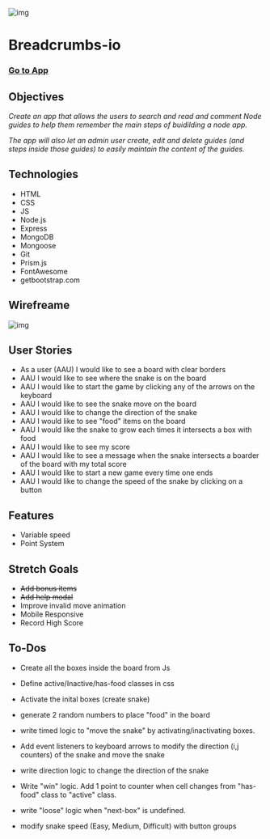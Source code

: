 ![img](https://i.imgur.com/25zouSk.jpg)
# Breadcrumbs-io

### [Go to App](https://breadcrumbs-io.herokuapp.com)

## Objectives

*Create an app that allows the users to search and read and comment Node guides to help them remember the main steps of buidilding a node app.*

*The app will also let an admin user create, edit and delete guides (and steps inside those guides) to easily maintain the content of the guides.*

## Technologies

- HTML
- CSS
- JS
- Node.js
- Express
- MongoDB
- Mongoose
- Git
- Prism.js
- FontAwesome
- getbootstrap.com

## Wirefreame

![img](https://i.imgur.com/7BSixhE.png)

## User Stories

- As a user (AAU) I would like to see a board with clear borders
- AAU I would like to see where the snake is on the board
- AAU I would like to start the game by clicking any of the arrows on the keyboard
- AAU I would like to see the snake move on the board
- AAU I would like to change the direction of the snake
- AAU I would like to see "food" items on the board
- AAU I would like the snake to grow each times it intersects a box with food
- AAU I would like to see my score
- AAU I would like to see a message when the snake intersects a boarder of the board with my total score
- AAU I would like to start a new game every time one ends
- AAU I would like to change the speed of the snake by clicking on a button

## Features

- Variable speed
- Point System

## Stretch Goals

- ~~Add bonus items~~
- ~~Add help modal~~
- Improve invalid move animation
- Mobile Responsive
- Record High Score

## To-Dos

- Create all the boxes inside the board from Js

- Define active/Inactive/has-food classes in css

- Activate the inital boxes (create snake)

- generate 2 random numbers to place "food" in the board

- write timed logic to "move the snake" by activating/inactivating boxes.

- Add event listeners to keyboard arrows to modify the direction (i,j counters) of the snake and move the snake

- write direction logic to change the direction of the snake

- Write "win" logic. Add 1 point to counter when cell changes from "has-food" class to "active" class. 

- write "loose" logic when "next-box" is undefined.

- modify snake speed (Easy, Medium, Difficult) with button groups